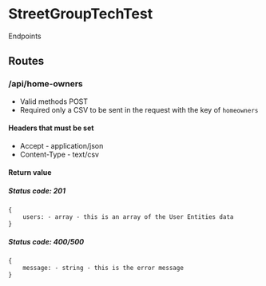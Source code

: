 # StreetGroupTechTest
Endpoints
## Routes
### /api/home-owners
- Valid methods POST
- Required only a CSV to be sent in the request with the key of `homeowners`

#### Headers that must be set

- Accept - application/json
- Content-Type - text/csv 

#### Return value
##### Status code: 201
```
{
    users: - array - this is an array of the User Entities data
}
```
##### Status code: 400/500
```
{
    message: - string - this is the error message
}
```
